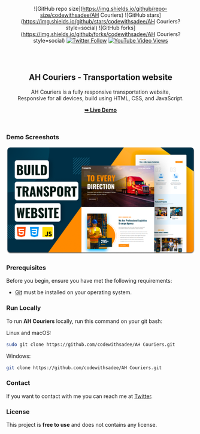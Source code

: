 <div align="center">
  
  ![GitHub repo size](https://img.shields.io/github/repo-size/codewithsadee/AH Couriers)
  ![GitHub stars](https://img.shields.io/github/stars/codewithsadee/AH Couriers?style=social)
  ![GitHub forks](https://img.shields.io/github/forks/codewithsadee/AH Couriers?style=social)
[![Twitter Follow](https://img.shields.io/twitter/follow/codewithsadee_?style=social)](https://twitter.com/intent/follow?screen_name=codewithsadee_)
  [![YouTube Video Views](https://img.shields.io/youtube/views/55n9hx6QmVA?style=social)](https://youtu.be/55n9hx6QmVA)

  <br />
  <br />

  <h2 align="center">AH Couriers - Transportation website</h2>

  AH Couriers is a fully responsive transportation website, <br />Responsive for all devices, build using HTML, CSS, and JavaScript.

  <a href="https://codewithsadee.github.io/AH Couriers/"><strong>➥ Live Demo</strong></a>

</div>

<br />

### Demo Screeshots

![AH Couriers Desktop Demo](./readme-images/desktop.png "Desktop Demo")

### Prerequisites

Before you begin, ensure you have met the following requirements:

* [Git](https://git-scm.com/downloads "Download Git") must be installed on your operating system.

### Run Locally

To run **AH Couriers** locally, run this command on your git bash:

Linux and macOS:

```bash
sudo git clone https://github.com/codewithsadee/AH Couriers.git
```

Windows:

```bash
git clone https://github.com/codewithsadee/AH Couriers.git
```

### Contact

If you want to contact with me you can reach me at [Twitter](https://www.twitter.com/codewithsadee).

### License

This project is **free to use** and does not contains any license.
